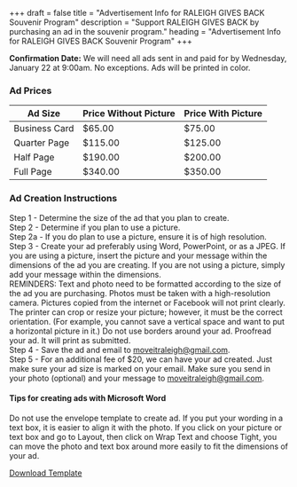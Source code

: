+++
draft = false
title = "Advertisement Info for RALEIGH GIVES BACK Souvenir Program"
description = "Support RALEIGH GIVES BACK by purchasing an ad in the souvenir program."
heading = "Advertisement Info for RALEIGH GIVES BACK Souvenir Program"
+++

**Confirmation Date:** We will need all ads sent in and paid for by Wednesday, January 22 at 9:00am. No exceptions. Ads will be printed in color.

### Ad Prices

Ad Size       | Price Without Picture | Price With Picture
--------------|-----------------------|-------------------
Business Card |                $65.00 |             $75.00
Quarter Page  |               $115.00 |            $125.00
Half Page     |               $190.00 |            $200.00
Full Page     |               $340.00 |            $350.00

### Ad Creation Instructions

Step 1 - Determine the size of the ad that you plan to create. \
Step 2 - Determine if you plan to use a picture. \
Step 2a - If you do plan to use a picture, ensure it is of high resolution. \
Step 3 - Create your ad preferably using Word, PowerPoint, or as a JPEG. If you are using a picture, insert the picture and your message within the dimensions of the ad you are creating. If you are not using a picture, simply add your message within the dimensions. \
REMINDERS: Text and photo need to be formatted according to the size of the ad you are purchasing. Photos must be taken with a high-resolution camera. Pictures copied from the internet or Facebook will not print clearly. The printer can crop or resize your picture; however, it must be the correct orientation. (For example, you cannot save a vertical space and want to put a horizontal picture in it.) Do not use borders around your ad. Proofread your ad. It will print as submitted. \
Step 4 - Save the ad and email to <a href="mailto:moveitraleigh@gmail.com">moveitraleigh@gmail.com</a>. \
Step 5 - For an additional fee of $20, we can have your ad created. Just make sure your ad size is marked on your email. Make sure you send in your photo (optional) and your message to <a href="mailto:moveitraleigh@gmail.com">moveitraleigh@gmail.com</a>.

#### Tips for creating ads with Microsoft Word
Do not use the envelope template to create ad. If you put your wording in a text box, it is easier to align it with the photo. If you click on your picture or text box and go to Layout, then click on Wrap Text and choose Tight, you can move the photo and text box around more easily to fit the dimensions of your ad.

<a href="./Advertisement%20Info.pdf" class="button button-primary button-large">Download Template</a>
